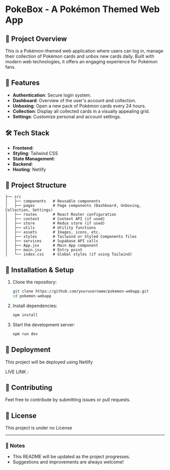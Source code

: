 # PokeBox - A Pokémon Themed Web App

## 🚀 Project Overview

This is a Pokémon-themed web application where users can log in, manage their collection of Pokémon cards and unbox new cards daily. Built with modern web technologies, it offers an engaging experience for Pokémon fans.

## 📌 Features

- **Authentication**: Secure login system.
- **Dashboard**: Overview of the user's account and collection.
- **Unboxing**: Open a new pack of Pokémon cards every 24 hours.
- **Collection**: Display all collected cards in a visually appealing grid.
- **Settings**: Customize personal and account settings.

## 🛠 Tech Stack

- **Frontend**:
- **Styling**: Tailwind CSS
- **State Management**:
- **Backend**:
- **Hosting**: Netlify

## 📂 Project Structure

```
├── src
│   ├── components   # Reusable components
│   ├── pages        # Page components (Dashboard, Unboxing, Collection, Settings)
│   ├── routes       # React Router configuration
│   ├── context      # Context API (if used)
│   ├── store        # Redux store (if used)
│   ├── utils        # Utility functions
│   ├── assets       # Images, icons, etc.
│   ├── styles       # Tailwind or Styled Components files
│   ├── services     # Supabase API calls
│   ├── App.jsx      # Main App component
│   ├── main.jsx     # Entry point
│   └── index.css    # Global styles (if using Tailwind)
```

## 🔧 Installation & Setup

1. Clone the repository:
   ```sh
   git clone https://github.com/yourusername/pokemon-webapp.git
   cd pokemon-webapp
   ```
2. Install dependencies:
   ```sh
   npm install
   ```
3. Start the development server:
   ```sh
   npm run dev
   ```

## 🚀 Deployment

This project will be deployed using Netlify

LIVE LINK :

## 🤝 Contributing

Feel free to contribute by submitting issues or pull requests.

## 📜 License

This project is under no License

---

### 📢 Notes

- This README will be updated as the project progresses.
- Suggestions and improvements are always welcome!

